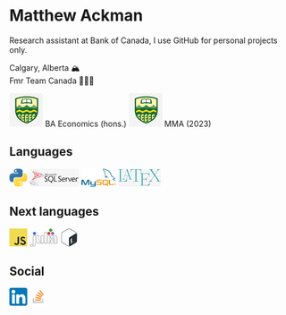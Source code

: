 # Matthew Ackman

Research assistant at Bank of Canada, I use GitHub for personal projects only. 

Calgary, Alberta 🏔\
Fmr Team Canada 🏊🏻‍♂️

![uofa](https://github.com/MatthewAckman/MatthewAckman/blob/main/images/uofa.png) BA Economics (hons.)
![smith](https://github.com/MatthewAckman/MatthewAckman/blob/main/images/uofa.png) MMA (2023)

## Languages
![python](https://github.com/MatthewAckman/MatthewAckman/blob/main/images/python.png)
![mssql](https://github.com/MatthewAckman/MatthewAckman/blob/main/images/mssql.jpg)
![mysql](https://github.com/MatthewAckman/MatthewAckman/blob/main/images/mysql.png)
![latex](https://github.com/MatthewAckman/MatthewAckman/blob/main/images/latex.jpg)

## Next languages
![js](https://github.com/MatthewAckman/MatthewAckman/blob/main/images/js.png)
![julia](https://github.com/MatthewAckman/MatthewAckman/blob/main/images/julia.png)
![bash](https://github.com/MatthewAckman/MatthewAckman/blob/main/images/bash.png)

## Social
[![linkedin](https://github.com/MatthewAckman/MatthewAckman/blob/main/images/linkedin.png)](https://www.linkedin.com/in/matthewackman/)
[![overflow](https://github.com/MatthewAckman/MatthewAckman/blob/main/images/overflow.png)](https://stackoverflow.com/users/3616732/matthew-ackman)



